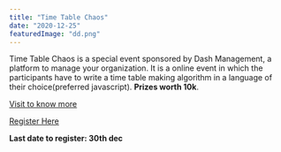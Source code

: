 ```yaml
---
title: "Time Table Chaos"
date: "2020-12-25"
featuredImage: "dd.png"
---
```

Time Table Chaos is a special event sponsored by Dash Management, a platform to manage your organization. It is a online event in which the participants have to write a time table making algorithm in a language of their choice(preferred javascript). **Prizes worth 10k**.

[Visit to know more](https://docs.google.com/document/d/e/2PACX-1vQrbcWi_mwwocOLS0jk1ZBjvHcOJNlFJo8r0DKQRrHXBsGDOBG0_fTeGGgBejqEqB15rSRbOqOdqY-A/pub)

[Register Here](www.time-table-chaos.devfolio.co)

**Last date to register: 30th dec**

